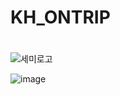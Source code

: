 # KH_ONTRIP

# 
![세미로고](https://user-images.githubusercontent.com/113049166/217442313-c386134e-2948-42ca-8aa8-47e2483e2b16.png)

![image](https://user-images.githubusercontent.com/113049166/217443263-16ab6f38-9476-4926-a6f1-1cd5d70a70b5.png)


